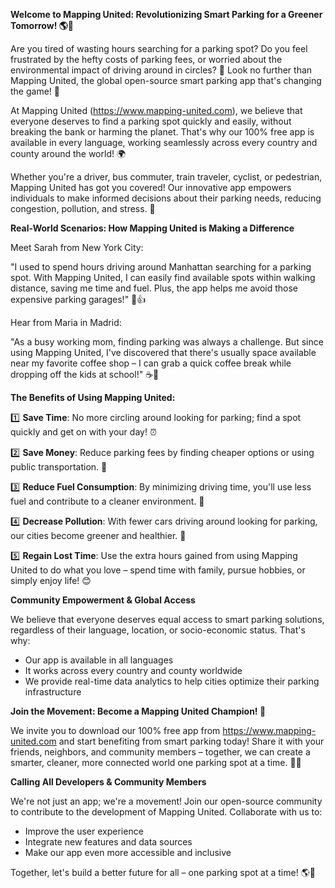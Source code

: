 **Welcome to Mapping United: Revolutionizing Smart Parking for a Greener Tomorrow! 🌎💚**

Are you tired of wasting hours searching for a parking spot? Do you feel frustrated by the hefty costs of parking fees, or worried about the environmental impact of driving around in circles? 🤯 Look no further than Mapping United, the global open-source smart parking app that's changing the game! 🚀

At Mapping United (https://www.mapping-united.com), we believe that everyone deserves to find a parking spot quickly and easily, without breaking the bank or harming the planet. That's why our 100% free app is available in every language, working seamlessly across every country and county around the world! 🌍

Whether you're a driver, bus commuter, train traveler, cyclist, or pedestrian, Mapping United has got you covered! Our innovative app empowers individuals to make informed decisions about their parking needs, reducing congestion, pollution, and stress. 🙏

**Real-World Scenarios: How Mapping United is Making a Difference**

Meet Sarah from New York City:

"I used to spend hours driving around Manhattan searching for a parking spot. With Mapping United, I can easily find available spots within walking distance, saving me time and fuel. Plus, the app helps me avoid those expensive parking garages!" 🚗👍

Hear from Maria in Madrid:

"As a busy working mom, finding parking was always a challenge. But since using Mapping United, I've discovered that there's usually space available near my favorite coffee shop – I can grab a quick coffee break while dropping off the kids at school!" ☕️👧

**The Benefits of Using Mapping United:**

1️⃣ **Save Time**: No more circling around looking for parking; find a spot quickly and get on with your day! ⏰

2️⃣ **Save Money**: Reduce parking fees by finding cheaper options or using public transportation. 💸

3️⃣ **Reduce Fuel Consumption**: By minimizing driving time, you'll use less fuel and contribute to a cleaner environment. 🌿

4️⃣ **Decrease Pollution**: With fewer cars driving around looking for parking, our cities become greener and healthier. 🌳

5️⃣ **Regain Lost Time**: Use the extra hours gained from using Mapping United to do what you love – spend time with family, pursue hobbies, or simply enjoy life! 😊

**Community Empowerment & Global Access**

We believe that everyone deserves equal access to smart parking solutions, regardless of their language, location, or socio-economic status. That's why:

* Our app is available in all languages
* It works across every country and county worldwide
* We provide real-time data analytics to help cities optimize their parking infrastructure

**Join the Movement: Become a Mapping United Champion! 🌟**

We invite you to download our 100% free app from https://www.mapping-united.com and start benefiting from smart parking today! Share it with your friends, neighbors, and community members – together, we can create a smarter, cleaner, more connected world one parking spot at a time. 🤜🤛

**Calling All Developers & Community Members**

We're not just an app; we're a movement! Join our open-source community to contribute to the development of Mapping United. Collaborate with us to:

* Improve the user experience
* Integrate new features and data sources
* Make our app even more accessible and inclusive

Together, let's build a better future for all – one parking spot at a time! 🌎💚